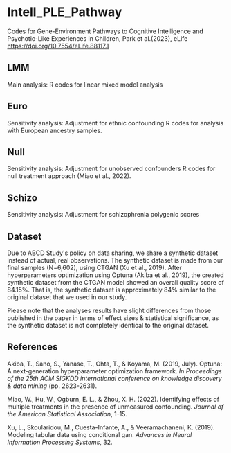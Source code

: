 # Intell_PLE_Pathway
Codes for Gene-Environment Pathways to Cognitive Intelligence and Psychotic-Like Experiences in Children, Park et al.(2023), eLife
https://doi.org/10.7554/eLife.88117.1


## LMM
Main analysis: R codes for linear mixed model analysis


## Euro
Sensitivity analysis: Adjustment for ethnic confounding
R codes for analysis with European ancestry samples.


## Null
Sensitivity analysis: Adjustment for unobserved confounders
R codes for null treatment approach (Miao et al., 2022). 


## Schizo
Sensitivity analysis: Adjustment for schizophrenia polygenic scores


## Dataset
Due to ABCD Study's policy on data sharing, we share a synthetic dataset instead of actual, real observations.
The synthetic dataset is made from our final samples (N=6,602), using CTGAN (Xu et al., 2019).
After hyperparameters optimization using Optuna (Akiba et al., 2019), the created synthetic dataset from the CTGAN model showed an overall quality score of 84.15%.
That is, the synthetic dataset is approximately 84% similar to the original dataset that we used in our study.

Please note that the analyses results have slight differences from those published in the paper in terms of effect sizes & statistical significance, as the synthetic dataset is not completely identical to the original dataset.


## References
Akiba, T., Sano, S., Yanase, T., Ohta, T., & Koyama, M. (2019, July). Optuna: A next-generation hyperparameter optimization framework. _In Proceedings of the 25th ACM SIGKDD international conference on knowledge discovery & data mining_ (pp. 2623-2631).

Miao, W., Hu, W., Ogburn, E. L., & Zhou, X. H. (2022). Identifying effects of multiple treatments in the presence of unmeasured confounding. _Journal of the American Statistical Association_, 1-15.

Xu, L., Skoularidou, M., Cuesta-Infante, A., & Veeramachaneni, K. (2019). Modeling tabular data using conditional gan. _Advances in Neural Information Processing Systems_, 32.

